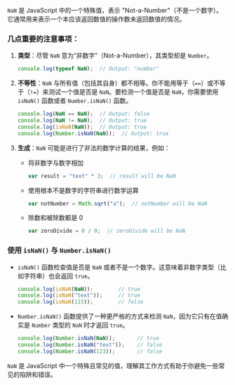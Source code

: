 `NaN` 是 JavaScript 中的一个特殊值，表示 "Not-a-Number"（不是一个数字）。它通常用来表示一个本应该返回数值的操作数未返回数值的情况。

### 几点重要的注意事项：

1. **类型**：尽管 `NaN` 意为“非数字”（Not-a-Number），其类型却是 `Number`。

   ```javascript
   console.log(typeof NaN);  // Output: "number"
   ```

2. **不等性**：`NaN` 与所有值（包括其自身）都不相等。你不能用等于（`==`）或不等于（`!=`）来测试一个值是否是 `NaN`。要检测一个值是否是 `NaN`，你需要使用 `isNaN()` 函数或者 `Number.isNaN()` 函数。

   ```javascript
   console.log(NaN == NaN);  // Output: false
   console.log(NaN != NaN);  // Output: true
   console.log(isNaN(NaN));  // Output: true
   console.log(Number.isNaN(NaN));  // Output: true
   ```

3. **生成**：`NaN` 可能是进行了非法的数学计算的结果，例如：
   
   - 将非数字与数字相加
     ```javascript
     var result = "text" * 3;  // result will be NaN
     ```
   - 使用根本不是数字的字符串进行数学运算
     ```javascript
     var notNumber = Math.sqrt("a");  // notNumber will be NaN
     ```
   - 除数和被除数都是 0
     ```javascript
     var zeroDivide = 0 / 0;  // zeroDivide will be NaN
     ```

### 使用 `isNaN()` 与 `Number.isNaN()`
- `isNaN()` 函数检查值是否是 `NaN` 或者不是一个数字。这意味着非数字类型（比如字符串）也会返回 `true`。
  
  ```javascript
  console.log(isNaN(NaN));        // true
  console.log(isNaN("text"));     // true
  console.log(isNaN(123));        // false
  ```

- `Number.isNaN()` 函数提供了一种更严格的方式来检测 `NaN`，因为它只有在值确实是 `Number` 类型的 `NaN` 时才返回 `true`。

  ```javascript
  console.log(Number.isNaN(NaN));       // true
  console.log(Number.isNaN("text"));    // false
  console.log(Number.isNaN(123));       // false
  ```

`NaN` 是 JavaScript 中一个特殊且常见的值，理解其工作方式有助于你避免一些常见的陷阱和错误。